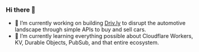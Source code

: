 ### Hi there 👋

- 🔭 I’m currently working on building [Driv.ly](https://driv.ly) to disrupt the automotive landscape through simple APIs to buy and sell cars.
- 🌱 I’m currently learning everything possible about Cloudflare Workers, KV, Durable Objects, PubSub, and that entire ecosystem.

<!--
**nathanclevenger/nathanclevenger** is a ✨ _special_ ✨ repository because its `README.md` (this file) appears on your GitHub profile.

Here are some ideas to get you started:

- 🔭 I’m currently working on ...
- 🌱 I’m currently learning ...
- 👯 I’m looking to collaborate on ...
- 🤔 I’m looking for help with ...
- 💬 Ask me about ...
- 📫 How to reach me: ...
- 😄 Pronouns: ...
- ⚡ Fun fact: ...
-->
